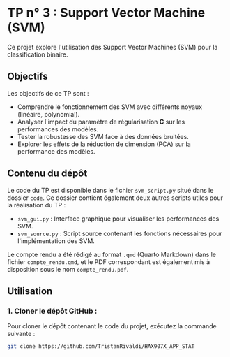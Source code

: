 # TP n° 3 : Support Vector Machine (SVM)

Ce projet explore l'utilisation des Support Vector Machines (SVM) pour la classification binaire.

## Objectifs
Les objectifs de ce TP sont :
- Comprendre le fonctionnement des SVM avec différents noyaux (linéaire, polynomial).
- Analyser l'impact du paramètre de régularisation **C** sur les performances des modèles.
- Tester la robustesse des SVM face à des données bruitées.
- Explorer les effets de la réduction de dimension (PCA) sur la performance des modèles.

## Contenu du dépôt

Le code du TP est disponible dans le fichier `svm_script.py` situé dans le dossier `code`. Ce dossier contient également deux autres scripts utiles pour la réalisation du TP :
- `svm_gui.py` : Interface graphique pour visualiser les performances des SVM.
- `svm_source.py` : Script source contenant les fonctions nécessaires pour l'implémentation des SVM.

Le compte rendu a été rédigé au format `.qmd` (Quarto Markdown) dans le fichier `compte_rendu.qmd`, et le PDF correspondant est également mis à disposition sous le nom `compte_rendu.pdf`.

## Utilisation

### 1. Cloner le dépôt GitHub :
   Pour cloner le dépôt contenant le code du projet, exécutez la commande suivante :
   ```bash
   git clone https://github.com/TristanRivaldi/HAX907X_APP_STAT
